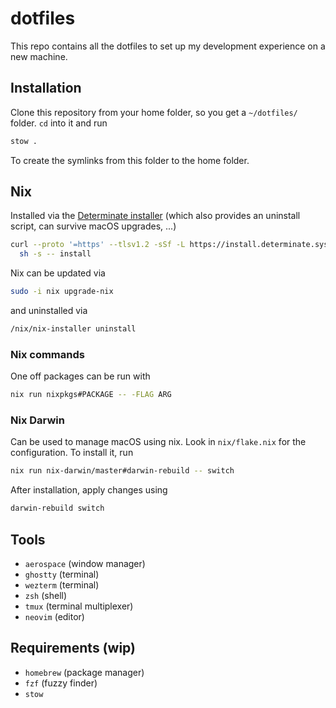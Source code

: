 # dotfiles

This repo contains all the dotfiles to set up my development experience on a new machine.

## Installation

Clone this repository from your home folder, so you get a `~/dotfiles/` folder. `cd` into it and run

```bash
stow .
```

To create the symlinks from this folder to the home folder.

## Nix

Installed via the [Determinate installer](https://github.com/DeterminateSystems/nix-installer?tab=readme-ov-file#features)
(which also provides an uninstall script, can survive macOS upgrades, ...)

```bash
curl --proto '=https' --tlsv1.2 -sSf -L https://install.determinate.systems/nix | \
  sh -s -- install
```

Nix can be updated via

```bash
sudo -i nix upgrade-nix
```

and uninstalled via

```bash
/nix/nix-installer uninstall
```

### Nix commands

One off packages can be run with

```bash
nix run nixpkgs#PACKAGE -- -FLAG ARG
```

### Nix Darwin

Can be used to manage macOS using nix. Look in `nix/flake.nix` for the configuration. To install it, run

```bash
nix run nix-darwin/master#darwin-rebuild -- switch
```

After installation, apply changes using

```bash
darwin-rebuild switch
```

## Tools
- `aerospace` (window manager)
- `ghostty` (terminal)
- `wezterm` (terminal)
- `zsh` (shell)
- `tmux` (terminal multiplexer)
- `neovim` (editor)

## Requirements (wip)
- `homebrew` (package manager)
- `fzf` (fuzzy finder)
- `stow`
